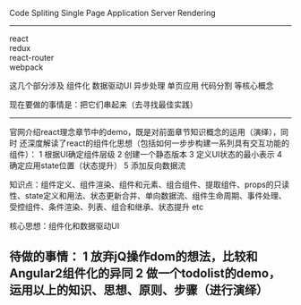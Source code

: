 Code Spliting
Single Page Application
Server Rendering

----------------------------------------------------------------

react          
redux         
react-router      
webpack

这几个部分涉及 组件化 数据驱动UI 异步处理 单页应用 代码分割 等核心概念

现在要做的事情是：把它们串起来（去寻找最佳实践）

-----------------------------------------------------------------

官网介绍react理念章节中的demo，既是对前面章节知识概念的运用（演绎），同时
还深度解读了react的组件化思想（包括如何一步步构建一系列具有交互功能的组件）：
1 根据UI确定组件层级
2 创建一个静态版本
3 定义UI状态的最小表示
4 确定应用state位置（状态提升）
5 添加反向数据流

知识点：组件定义、组件渲染、组件和元素、组合组件、提取组件、props的只读性、state定义和用法、状态更新合并、单向数据流、组件生命周期、事件处理、受控组件、条件渲染、列表、组合和继承、状态提升 etc

核心思想：组件化和数据驱动UI

待做的事情：
1 放弃jQ操作dom的想法，比较和Angular2组件化的异同
2 做一个todolist的demo，运用以上的知识、思想、原则、步骤（进行演绎）
--------------------------
